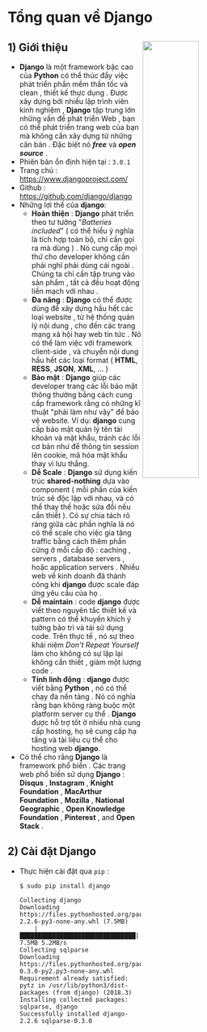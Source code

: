 # Tổng quan về Django
## **1) Giới thiệu** <img src=https://i.imgur.com/knrEw3J.png align=right width=47% >
- **Django** là một framework bậc cao của **Python** có thể thúc đẩy việc phát triển phần mềm thần tốc và clean , thiết kế thực dụng . Được xây dựng bởi nhiều lập trình viên kinh nghiệm , **Django** tập trung lớn những vấn đề phát triển Web , bạn có thể phát triển trang web của bạn mà không cần xây dựng từ những căn bản . Đặc biệt nó ***free*** và ***open source*** . 
- Phiên bản ổn định hiện tại : `3.0.1`
- Trang chủ : https://www.djangoproject.com/
- Github : https://github.com/django/django
- Những lợi thế của **django**:
    - **Hoàn thiện** : **Django** phát triển theo tư tưởng "*Batteries included*" ( có thể hiểu ý nghĩa là tích hợp toàn bộ, chỉ cần gọi ra mà dùng ) . Nó cung cấp mọi thứ cho developer không cần phải nghĩ phải dùng cái ngoài . Chúng ta chỉ cần tập trung vào sản phẩm , tất cả đều hoạt động liền mạch với nhau .
    - **Đa năng** : **Django** có thể được dùng để xây dựng hầu hết các loại website , từ hệ thống quản lý nội dung , cho đến các trang mạng xã hội hay web tin tức . Nó có thể làm việc với framework client-side , và chuyển nội dung hầu hết các loại format ( **HTML**, **RESS**, **JSON**, **XML**, ... )
    - **Bảo mật** : **Django** giúp các developer trang các lỗi bảo mật thông thường bằng cách cung cấp framework rằng có những kĩ thuật "phải làm như vậy" để bảo vệ website. Ví dụ: **django** cung cấp bảo mật quản lý tên tài khoản và mật khẩu, tránh các lỗi cơ bản như để thông tin session lên cookie, mã hóa mật khẩu thay vì lưu thẳng.
    - **Dễ Scale** : **Django** sử dụng kiến trúc **shared-nothing** dựa vào component ( mỗi phần của kiến trúc sẽ độc lập với nhau, và có thể thay thế hoặc sửa đổi nếu cần thiết ). Có sự chia tách rõ ràng giữa các phần nghĩa là nó có thể scale cho việc gia tăng traffic bằng cách thêm phần cứng ở mỗi cấp độ : caching , servers , database servers , hoặc application servers . Nhiều web về kinh doanh đã thành công khi **django** được scale đáp ứng yêu cầu của họ .
    - **Dễ maintain** : code **django** được viết theo nguyên tắc thiết kế và pattern có thể khuyến khích ý tưởng bảo trì và tái sử dụng code. Trên thực tế , nó sự theo khái niệm *Don't Repeat Yourself* làm cho không có sự lặp lại không cần thiết , giảm một lượng code .
    - **Tính linh động** : **django** được viết bằng **Python** , nó có thể chạy đa nền tảng . Nó có nghĩa rằng bạn không ràng buộc một platform server cụ thể . **Django** được hỗ trợ tốt ở nhiều nhà cung cấp hosting, họ sẽ cung cấp hạ tầng và tài liệu cụ thể cho hosting web **django**.
- Có thể cho rằng **Django** là framework phổ biến . Các trang web phổ biến sử dụng **Django** : **Disqus** , **Instagram** , **Knight Foundation** , **MacArthur Foundation** , **Mozilla** , **National Geographic** , **Open Knowledge Foundation** , **Pinterest** , and **Open Stack** .
## **2) Cài đặt Django**
- Thực hiện cài đặt qua `pip` :
    ```
    $ sudo pip install django
    ```
    ```
    Collecting django
    Downloading https://files.pythonhosted.org/packages/b2/79/df0ffea7bf1e02c073c2633702c90f4384645c40a1dd09a308e02ef0c817/Django-2.2.6-py3-none-any.whl (7.5MB)
        |████████████████████████████████| 7.5MB 5.2MB/s 
    Collecting sqlparse
    Downloading https://files.pythonhosted.org/packages/ef/53/900f7d2a54557c6a37886585a91336520e5539e3ae2423ff1102daf4f3a7/sqlparse-0.3.0-py2.py3-none-any.whl
    Requirement already satisfied: pytz in /usr/lib/python3/dist-packages (from django) (2018.3)
    Installing collected packages: sqlparse, django
    Successfully installed django-2.2.6 sqlparse-0.3.0
    ```
